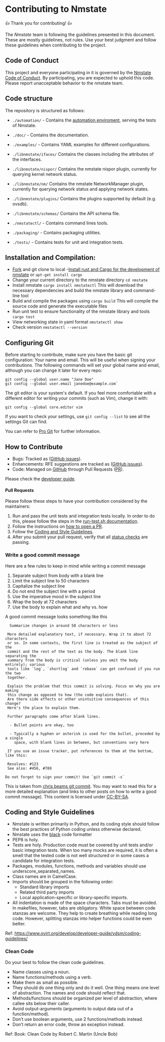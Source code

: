 # Contributing to Nmstate

:+1: Thank you for contributing! :+1:

The *Nmstate* team is following the guidelines presented in this document.
These are mostly guidelines, not rules. Use your best judgment and follow
these guidelines when contributing to the project.

## Code of Conduct

This project and everyone participating in it is governed by the
[Nmstate Code of Conduct](CODE_OF_CONDUCT.md).
By participating, you are expected to uphold this code.
Please report unacceptable behavior to the nmstate team.

## Code structure

The repository is structured as follows:

- `./automation/` - Contains the [automation enviroment](./automation/README.md), 
serving the tests of Nmstate.

- `./doc/` - Contains the documentation. 

- `./examples/` - Contains YAML examples for different configurations.

- `./libnmstate/ifaces/` Contains the classes including the attributes of the 
interfaces.
 
- `./libnmstate/nispor/` Contains the nmstate nispor plugin, currently for 
querying kernel network status. 

- `./libnmstate/nm/` Contains the nmstate NetworkManager plugin, currently for 
querying network status and applying network states. 

- `./libnmstate/plugins/` Contains the plugins supported by default (e.g. ovsdb). 

- `./libnmstate/schemas/` Contains the API schema file.

- `./nmstatectl/` - Contains command lines tools.

- `./packaging/` - Contains packaging utilities.

- `./tests/` - Contains tests for unit and integration tests.

## Installation and Compilation:

- [Fork](https://github.com/nmstate/nmstate.git) and git clone to local
-[Install rust and Cargo for the development of nmstate](https://doc.rust-lang.org/cargo/getting-started/installation.html) or `apt-get install cargo`
- Change your current directory to the nmstate directory `cd nmstate`
- Install nmstate `cargo install nmstatectl`
This will download the necessary dependencies and build the nmstate library and command-line tool
- Build and compile the packages using `cargo build`
This will compile the source code and generate the executable files
- Run unit test to ensure functionality of the  nmstate library and tools `cargo test`
- View networking state in yaml format `nmstatectl show`
- Check version `nmstatectl --version`

## Configuring Git

Before starting to contribute, make sure you have the basic git configuration: 
Your name and email. This will be useful when signing your contributions. The 
following commands will set your global name and email, although you can 
change it later for every repo:

```
git config --global user.name "Jane Doe"
git config --global user.email janedoe@example.com`
```

The git editor is your system's default. If you feel more comfortable with a 
different editor for writing your commits (such as Vim), change it with:

```
git config --global core.editor vim
```

If you want to check your settings, use `git config --list` to see all the 
settings Git can find. 

You can refer to [Pro Git](https://git-scm.com/book/en/v2) for further information.

## How to Contribute

- Bugs: Tracked as ([GitHub issues](https://github.com/nmstate/nmstate/issues)).
- Enhancements: RFE suggestions are tracked as
([GitHub issues](https://github.com/nmstate/nmstate/issues)).
- Code: Managed on [GitHub](https://github.com/nmstate/nmstate) through
  Pull Requests ([PR](https://github.com/nmstate/nmstate/pulls)).

Please check the [developer guide](https://www.nmstate.io/devel/dev_guide.html).

#### Pull Requests
Please follow these steps to have your contribution considered by the maintainers:

1. Run and pass the unit tests and integration tests locally. In order to do
this, please follow the steps in the [run-test.sh documentation](automation/README.md).
2. Follow the instructions on
[how to open a PR](https://opensource.guide/how-to-contribute/#opening-a-pull-request).
3. Follow the [Coding and Style Guidelines](#Coding-and-Style-Guidelines).
4. After you submit your pull request, verify that all
[status checks](https://help.github.com/articles/about-status-checks/) are passing.

### Write a good commit message
Here are a few rules to keep in mind while writing a commit message

   1. Separate subject from body with a blank line
   2. Limit the subject line to 50 characters
   3. Capitalize the subject line
   4. Do not end the subject line with a period
   5. Use the imperative mood in the subject line
   6. Wrap the body at 72 characters
   7. Use the body to explain what and why vs. how

 A good commit message looks something like this
```
  Summarize changes in around 50 characters or less

 More detailed explanatory text, if necessary. Wrap it to about 72 characters 
 or so. In some contexts, the first line is treated as the subject of the 
 commit and the rest of the text as the body. The blank line separating the 
 summary from the body is critical (unless you omit the body entirely); various 
 tools like `log`, `shortlog` and `rebase` can get confused if you run the two 
 together.

 Explain the problem that this commit is solving. Focus on why you are making 
 this change as opposed to how (the code explains that).
 Are there side effects or other unintuitive consequences of this change? 
 Here's the place to explain them.

 Further paragraphs come after blank lines.

  - Bullet points are okay, too

  - Typically a hyphen or asterisk is used for the bullet, preceded by a single 
    space, with blank lines in between, but conventions vary here

 If you use an issue tracker, put references to them at the bottom, like this:

 Resolves: #123
 See also: #456, #789

Do not forget to sign your commit! Use `git commit -s`

```

This is taken from [chris beams git commit](https://chris.beams.io/posts/git-commit/).
You may want to read this for a more detailed explanation (and links to other 
posts on how to write a good commit message). This content is licensed under 
[CC-BY-SA](https://creativecommons.org/licenses/by-sa/4.0/).

## Coding and Style Guidelines

- Nmstate is written primarily in Python, and its coding style should follow
  the best practices of Python coding unless otherwise declared.
- Nmstate uses the [black](https://github.com/python/black) code formatter
- PEP8 is holy.
- Tests are holy.
  Production code must be covered by unit tests and/or basic integration tests.
  When too many mocks are required, it is often a smell that the tested code
  is not well structured or in some cases a candidate for integration tests.
- Packages, modules, functions, methods and variables should use
  underscore_separated_names.
- Class names are in CamelCase.
- Imports should be grouped in the following order:
  - Standard library imports
  - Related third party imports
  - Local application-specific or library-specific imports.
- All indentation is made of the space characters.
  Tabs must be avoided. In makefiles, however, tabs are obligatory.
  White space between code stanzas are welcome. They help to create breathing
  while reading long code.
  However, splitting stanzas into helper functions could be even better.

Ref:
https://www.ovirt.org/develop/developer-guide/vdsm/coding-guidelines/

### Clean Code
Do your best to follow the clean code guidelines.

- Name classes using a noun.
- Name functions/methods using a verb.
- Make them as small as possible.
- They should do one thing only and do it well.
  One thing means one level of abstraction.
  The names and code should reflect that.
- Methods/functions should be organized per level of abstraction,
  where callee sits below their caller.
- Avoid output-arguments (arguments to output data out of a function/method).
- Don’t use boolean arguments, use 2 functions/methods instead.
- Don’t return an error code, throw an exception instead.

Ref: Book: Clean Code by Robert C. Martin (Uncle Bob)
